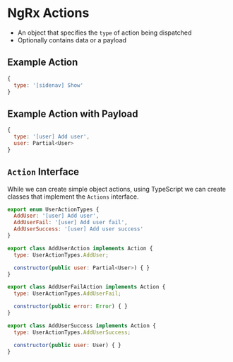 # NgRx Actions

* An object that specifies the `type` of action being dispatched
* Optionally contains data or a payload

## Example Action

```javascript
{
  type: '[sidenav] Show'
}
```

## Example Action with Payload

```javascript
{
  type: '[user] Add user',
  user: Partial<User>
}
```

## `Action` Interface

While we can create simple object actions, using TypeScript we can create classes that implement the `Actions` interface.

```javascript
export enum UserActionTypes {
  AddUser: '[user] Add user',
  AddUserFail: '[user] Add user fail',
  AddUserSuccess: '[user] Add user success'
}

export class AddUserAction implements Action {
  type: UserActionTypes.AddUser;

  constructor(public user: Partial<User>) { }
}

export class AddUserFailAction implements Action {
  type: UserActionTypes.AddUserFail;

  constructor(public error: Error) { }
}

export class AddUserSuccess implements Action {
  type: UserActionTypes.AddUserSuccess;

  constructor(public user: User) { }
}
```